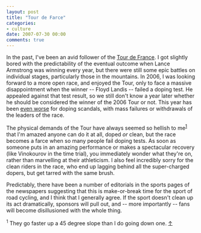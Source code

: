 ```yaml
---
layout: post
title: "Tour de Farce"
categories:
- culture
date: 2007-07-30 00:00
comments: true
---
```


<p>In the past, I've been an avid follower of the <a href="http://www.letour.fr/">Tour de France</a>. I got slightly bored with the predictability of the eventual outcome when Lance Armstrong was winning every year, but there were still some epic battles on individual stages, particularly those in the mountains. In 2006, I was looking forward to a more open race, and enjoyed the Tour, only to face a massive disappointment when the winner -- Floyd Landis -- failed a doping test. He appealed against that test result, so we still don't know a year later whether he should be considered the winner of the 2006 Tour or not. This year has been <a href="http://en.wikipedia.org/wiki/Doping_at_the_2007_Tour_de_France">even worse</a> for doping scandals, with mass failures or withdrawals of the leaders of the race.</p>

<p>The physical demands of the Tour have always seemed so hellish to me<sup id="r1-300707"><a href="#f1-300707">1</a></sup> that I'm amazed anyone can do it at all, doped <em>or</em> clean, but the race becomes a farce when so many people fail doping tests. As soon as someone puts in an amazing performance or makes a spectacular recovery (like Vinokourov in the time trial), you immediately wonder what they're on, rather than marvelling at their athleticism. I also feel incredibly sorry for the clean riders in the race, who end up lagging behind all the super-charged dopers, but get tarred with the same brush.</p>

<p>Predictably, there have been a number of editorials in the sports pages of the newspapers suggesting that this is make-or-break time for the sport of road cycling, and I think that I generally agree. If the sport doesn't clean up its act dramatically, sponsors will pull out, and -- more importantly -- fans will become disillusioned with the whole thing.</p>

<p><sup id="f1-300707">1</sup> They go faster up a 45 degree slope than I do going down one. <a href="#r1-300707">&uarr;</a></p>


